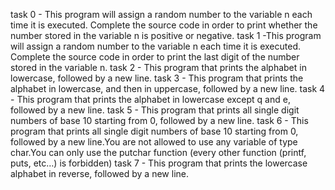 task 0 - This program will assign a random number to the variable n each time it is executed. Complete the source code in order to print whether the number stored in the variable n is positive or negative.
task 1 -This program will assign a random number to the variable n each time it is executed. Complete the source code in order to print the last digit of the number stored in the variable n.
task 2 - This program that prints the alphabet in lowercase, followed by a new line.
task 3 - This program that prints the alphabet in lowercase, and then in uppercase, followed by a new line.
task 4 - This program that prints the alphabet in lowercase except q and e, followed by a new line.
task 5 - This program that prints all single digit numbers of base 10 starting from 0, followed by a new line.
task 6 - This program that prints all single digit numbers of base 10 starting from 0, followed by a new line.You are not allowed to use any variable of type char.You can only use the putchar function (every other function (printf, puts, etc…) is forbidden)
task 7 - This program that prints the lowercase alphabet in reverse, followed by a new line.	
